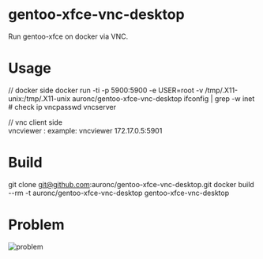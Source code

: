 # gentoo-xfce-vnc-desktop
Run gentoo-xfce on docker via VNC.


# Usage
// docker side
docker run -ti -p 5900:5900 -e USER=root -v /tmp/.X11-unix:/tmp/.X11-unix auronc/gentoo-xfce-vnc-desktop
ifconfig | grep -w inet  # check ip
vncpasswd
vncserver

// vnc client side  
vncviewer <ip>:<port>
example:
vncviewer 172.17.0.5:5901


# Build
git clone git@github.com:auronc/gentoo-xfce-vnc-desktop.git
docker build --rm -t auronc/gentoo-xfce-vnc-desktop gentoo-xfce-vnc-desktop


# Problem
![problem](http://i.imgur.com/CVu8Jr0.jpg)

